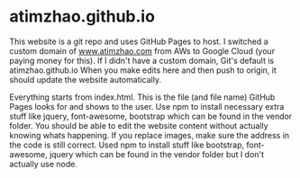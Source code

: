 # atimzhao.github.io

This website is a git repo and uses GitHub Pages to host. I switched a custom domain of www.atimzhao.com from AWs
to Google Cloud (your paying money for this). If I didn't have a custom domain, Git's default is atimzhao.github.io
When you make edits here and then push to origin, it should update the website automatically.

Everything starts from index.html. This is the file (and file name) GitHub Pages looks for and shows to the user. Use npm to install necessary extra stuff like jquery, font-awesome, bootstrap which can be found in the vendor folder. You should be able to edit the website content without actually knowing whats happening. If you replace images, make sure the address in the code is still correct. Used npm to install stuff like bootstrap, font-awesome, jquery which can be found in the vendor folder but I don't actually use node.